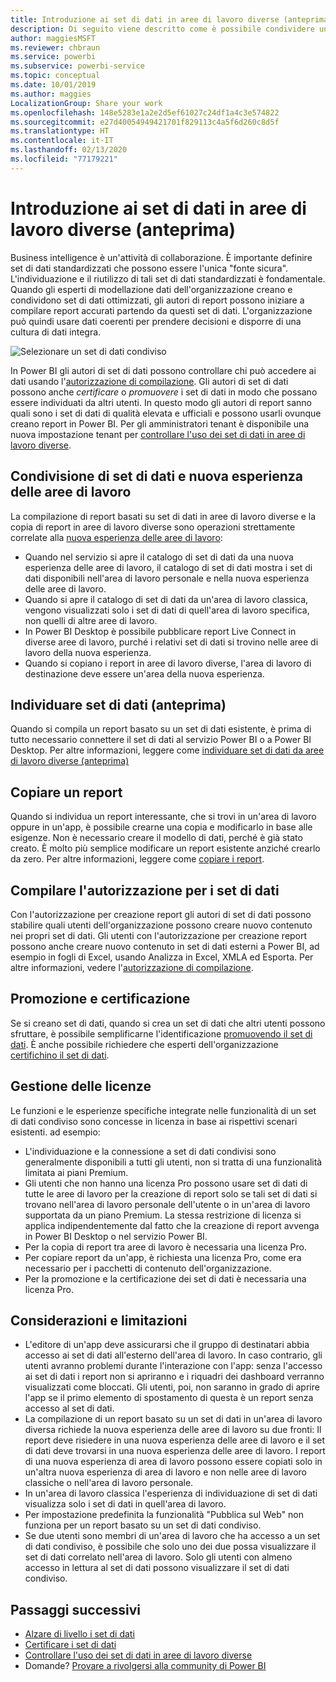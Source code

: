 ```yaml
---
title: Introduzione ai set di dati in aree di lavoro diverse (anteprima)
description: Di seguito viene descritto come è possibile condividere un set di dati con utenti in tutta l'organizzazione, che possono poi compilare report basati sul set di dati nelle proprie aree di lavoro.
author: maggiesMSFT
ms.reviewer: chbraun
ms.service: powerbi
ms.subservice: powerbi-service
ms.topic: conceptual
ms.date: 10/01/2019
ms.author: maggies
LocalizationGroup: Share your work
ms.openlocfilehash: 148e5283e1a2e2d5ef61027c24df1a4c3e574822
ms.sourcegitcommit: e27d40054949421701f829113c4a5f6d260c8d5f
ms.translationtype: HT
ms.contentlocale: it-IT
ms.lasthandoff: 02/13/2020
ms.locfileid: "77179221"
---
```

# <a name="intro-to-datasets-across-workspaces-preview"></a>Introduzione ai set di dati in aree di lavoro diverse (anteprima)

Business intelligence è un'attività di collaborazione. È importante definire set di dati standardizzati che possono essere l'unica "fonte sicura". L'individuazione e il riutilizzo di tali set di dati standardizzati è fondamentale. Quando gli esperti di modellazione dati dell'organizzazione creano e condividono set di dati ottimizzati, gli autori di report possono iniziare a compilare report accurati partendo da questi set di dati. L'organizzazione può quindi usare dati coerenti per prendere decisioni e disporre di una cultura di dati integra.

![Selezionare un set di dati condiviso](media/service-datasets-across-workspaces/power-bi-select-shared-dataset.png)

In Power BI gli autori di set di dati possono controllare chi può accedere ai dati usando l'[autorizzazione di compilazione](service-datasets-build-permissions.md). Gli autori di set di dati possono anche *certificare* o *promuovere* i set di dati in modo che possano essere individuati da altri utenti. In questo modo gli autori di report sanno quali sono i set di dati di qualità elevata e ufficiali e possono usarli ovunque creano report in Power BI. Per gli amministratori tenant è disponibile una nuova impostazione tenant per [controllare l'uso dei set di dati in aree di lavoro diverse](service-datasets-admin-across-workspaces.md).

## <a name="dataset-sharing-and-the-new-workspace-experience"></a>Condivisione di set di dati e nuova esperienza delle aree di lavoro

La compilazione di report basati su set di dati in aree di lavoro diverse e la copia di report in aree di lavoro diverse sono operazioni strettamente correlate alla [nuova esperienza delle aree di lavoro](service-create-the-new-workspaces.md):

- Quando nel servizio si apre il catalogo di set di dati da una nuova esperienza delle aree di lavoro, il catalogo di set di dati mostra i set di dati disponibili nell'area di lavoro personale e nella nuova esperienza delle aree di lavoro. 
- Quando si apre il catalogo di set di dati da un'area di lavoro classica, vengono visualizzati solo i set di dati di quell'area di lavoro specifica, non quelli di altre aree di lavoro.
- In Power BI Desktop è possibile pubblicare report Live Connect in diverse aree di lavoro, purché i relativi set di dati si trovino nelle aree di lavoro della nuova esperienza.
- Quando si copiano i report in aree di lavoro diverse, l'area di lavoro di destinazione deve essere un'area della nuova esperienza.

## <a name="discover-datasets-preview"></a>Individuare set di dati (anteprima)

Quando si compila un report basato su un set di dati esistente, è prima di tutto necessario connettere il set di dati al servizio Power BI o a Power BI Desktop. Per altre informazioni, leggere come [individuare set di dati da aree di lavoro diverse (anteprima)](service-datasets-discover-across-workspaces.md)

## <a name="copy-a-report"></a>Copiare un report

Quando si individua un report interessante, che si trovi in un'area di lavoro oppure in un'app, è possibile crearne una copia e modificarlo in base alle esigenze. Non è necessario creare il modello di dati, perché è già stato creato. È molto più semplice modificare un report esistente anziché crearlo da zero. Per altre informazioni, leggere come [copiare i report](service-datasets-copy-reports.md).

## <a name="build-permission-for-datasets"></a>Compilare l'autorizzazione per i set di dati

Con l'autorizzazione per creazione report gli autori di set di dati possono stabilire quali utenti dell'organizzazione possono creare nuovo contenuto nei propri set di dati. Gli utenti con l'autorizzazione per creazione report possono anche creare nuovo contenuto in set di dati esterni a Power BI, ad esempio in fogli di Excel, usando Analizza in Excel, XMLA ed Esporta. Per altre informazioni, vedere l'[autorizzazione di compilazione](service-datasets-build-permissions.md).

## <a name="promotion-and-certification"></a>Promozione e certificazione

Se si creano set di dati, quando si crea un set di dati che altri utenti possono sfruttare, è possibile semplificarne l'identificazione [promuovendo il set di dati](service-datasets-promote.md). È anche possibile richiedere che esperti dell'organizzazione [certifichino il set di dati](service-datasets-certify.md).

## <a name="licensing"></a>Gestione delle licenze

Le funzioni e le esperienze specifiche integrate nelle funzionalità di un set di dati condiviso sono concesse in licenza in base ai rispettivi scenari esistenti. ad esempio:

- L'individuazione e la connessione a set di dati condivisi sono generalmente disponibili a tutti gli utenti, non si tratta di una funzionalità limitata ai piani Premium.
- Gli utenti che non hanno una licenza Pro possono usare set di dati di tutte le aree di lavoro per la creazione di report solo se tali set di dati si trovano nell'area di lavoro personale dell'utente o in un'area di lavoro supportata da un piano Premium. La stessa restrizione di licenza si applica indipendentemente dal fatto che la creazione di report avvenga in Power BI Desktop o nel servizio Power BI.
- Per la copia di report tra aree di lavoro è necessaria una licenza Pro.
- Per copiare report da un'app, è richiesta una licenza Pro, come era necessario per i pacchetti di contenuto dell'organizzazione.
- Per la promozione e la certificazione dei set di dati è necessaria una licenza Pro.

## <a name="considerations-and-limitations"></a>Considerazioni e limitazioni

- L'editore di un'app deve assicurarsi che il gruppo di destinatari abbia accesso ai set di dati all'esterno dell'area di lavoro. In caso contrario, gli utenti avranno problemi durante l'interazione con l'app: senza l'accesso ai set di dati i report non si apriranno e i riquadri dei dashboard verranno visualizzati come bloccati. Gli utenti, poi, non saranno in grado di aprire l'app se il primo elemento di spostamento di questa è un report senza accesso al set di dati.
- La compilazione di un report basato su un set di dati in un'area di lavoro diversa richiede la nuova esperienza delle aree di lavoro su due fronti: Il report deve risiedere in una nuova esperienza delle aree di lavoro e il set di dati deve trovarsi in una nuova esperienza delle aree di lavoro. I report di una nuova esperienza di area di lavoro possono essere copiati solo in un'altra nuova esperienza di area di lavoro e non nelle aree di lavoro classiche o nell'area di lavoro personale. 
- In un'area di lavoro classica l'esperienza di individuazione di set di dati visualizza solo i set di dati in quell'area di lavoro.
- Per impostazione predefinita la funzionalità "Pubblica sul Web" non funziona per un report basato su un set di dati condiviso.
- Se due utenti sono membri di un'area di lavoro che ha accesso a un set di dati condiviso, è possibile che solo uno dei due possa visualizzare il set di dati correlato nell'area di lavoro. Solo gli utenti con almeno accesso in lettura al set di dati possono visualizzare il set di dati condiviso. 

## <a name="next-steps"></a>Passaggi successivi

- [Alzare di livello i set di dati](service-datasets-promote.md)
- [Certificare i set di dati](service-datasets-certify.md)
- [Controllare l'uso dei set di dati in aree di lavoro diverse](service-datasets-admin-across-workspaces.md)
- Domande? [Provare a rivolgersi alla community di Power BI](https://community.powerbi.com/)
